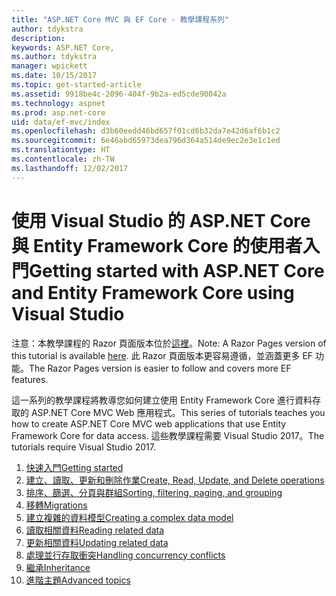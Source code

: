 ```yaml
---
title: "ASP.NET Core MVC 與 EF Core - 教學課程系列"
author: tdykstra
description: 
keywords: ASP.NET Core,
ms.author: tdykstra
manager: wpickett
ms.date: 10/15/2017
ms.topic: get-started-article
ms.assetid: 9918be4c-2096-404f-9b2a-ed5cde90042a
ms.technology: aspnet
ms.prod: asp.net-core
uid: data/ef-mvc/index
ms.openlocfilehash: d3b60eedd46bd657f01cd6b32da7e42d6af6b1c2
ms.sourcegitcommit: 6e46abd65973dea796d364a514de9ec2e3e1c1ed
ms.translationtype: HT
ms.contentlocale: zh-TW
ms.lasthandoff: 12/02/2017
---
```

# <a name="getting-started-with-aspnet-core-and-entity-framework-core-using-visual-studio"></a><span data-ttu-id="1b6b0-103">使用 Visual Studio 的 ASP.NET Core 與 Entity Framework Core 的使用者入門</span><span class="sxs-lookup"><span data-stu-id="1b6b0-103">Getting started with ASP.NET Core and Entity Framework Core using Visual Studio</span></span>

<span data-ttu-id="1b6b0-104">注意：本教學課程的 Razor 頁面版本位於[這裡](xref:data/ef-rp/intro)。</span><span class="sxs-lookup"><span data-stu-id="1b6b0-104">Note: A Razor Pages version of this tutorial is available [here](xref:data/ef-rp/intro).</span></span> <span data-ttu-id="1b6b0-105">此 Razor 頁面版本更容易遵循，並涵蓋更多 EF 功能。</span><span class="sxs-lookup"><span data-stu-id="1b6b0-105">The Razor Pages version is easier to follow and covers more EF features.</span></span>

<span data-ttu-id="1b6b0-106">這一系列的教學課程將教導您如何建立使用 Entity Framework Core 進行資料存取的 ASP.NET Core MVC Web 應用程式。</span><span class="sxs-lookup"><span data-stu-id="1b6b0-106">This series of tutorials teaches you how to create ASP.NET Core MVC web applications that use Entity Framework Core for data access.</span></span> <span data-ttu-id="1b6b0-107">這些教學課程需要 Visual Studio 2017。</span><span class="sxs-lookup"><span data-stu-id="1b6b0-107">The tutorials require Visual Studio 2017.</span></span>

1. [<span data-ttu-id="1b6b0-108">快速入門</span><span class="sxs-lookup"><span data-stu-id="1b6b0-108">Getting started</span></span>](intro.md)
2. [<span data-ttu-id="1b6b0-109">建立、讀取、更新和刪除作業</span><span class="sxs-lookup"><span data-stu-id="1b6b0-109">Create, Read, Update, and Delete operations</span></span>](crud.md)
3. [<span data-ttu-id="1b6b0-110">排序、篩選、分頁與群組</span><span class="sxs-lookup"><span data-stu-id="1b6b0-110">Sorting, filtering, paging, and grouping</span></span>](sort-filter-page.md)
4. [<span data-ttu-id="1b6b0-111">移轉</span><span class="sxs-lookup"><span data-stu-id="1b6b0-111">Migrations</span></span>](migrations.md)
5. [<span data-ttu-id="1b6b0-112">建立複雜的資料模型</span><span class="sxs-lookup"><span data-stu-id="1b6b0-112">Creating a complex data model</span></span>](complex-data-model.md)
6. [<span data-ttu-id="1b6b0-113">讀取相關資料</span><span class="sxs-lookup"><span data-stu-id="1b6b0-113">Reading related data</span></span>](read-related-data.md)
7. [<span data-ttu-id="1b6b0-114">更新相關資料</span><span class="sxs-lookup"><span data-stu-id="1b6b0-114">Updating related data</span></span>](update-related-data.md)
8. [<span data-ttu-id="1b6b0-115">處理並行存取衝突</span><span class="sxs-lookup"><span data-stu-id="1b6b0-115">Handling concurrency conflicts</span></span>](concurrency.md)
9. [<span data-ttu-id="1b6b0-116">繼承</span><span class="sxs-lookup"><span data-stu-id="1b6b0-116">Inheritance</span></span>](inheritance.md)
10. [<span data-ttu-id="1b6b0-117">進階主題</span><span class="sxs-lookup"><span data-stu-id="1b6b0-117">Advanced topics</span></span>](advanced.md)
